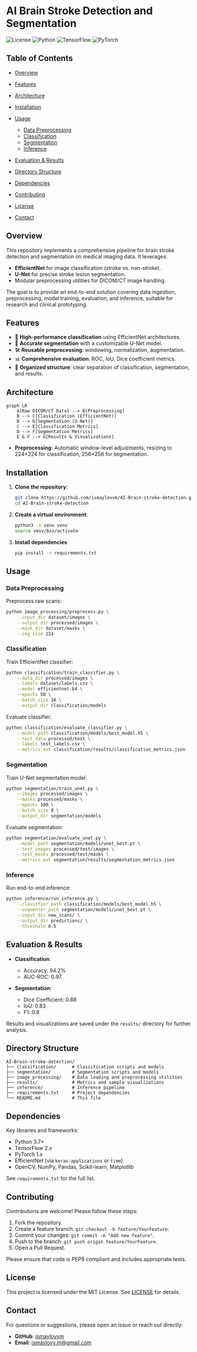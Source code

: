 # AI Brain Stroke Detection and Segmentation

![License](https://img.shields.io/badge/license-MIT-blue.svg)
![Python](https://img.shields.io/badge/python-3.7%2B-blue)
![TensorFlow](https://img.shields.io/badge/tensorflow-2.x-orange)
![PyTorch](https://img.shields.io/badge/pytorch-1.x-red)

## Table of Contents

* [Overview](#overview)
* [Features](#features)
* [Architecture](#architecture)
* [Installation](#installation)
* [Usage](#usage)

  * [Data Preprocessing](#data-preprocessing)
  * [Classification](#classification)
  * [Segmentation](#segmentation)
  * [Inference](#inference)
* [Evaluation & Results](#evaluation--results)
* [Directory Structure](#directory-structure)
* [Dependencies](#dependencies)
* [Contributing](#contributing)
* [License](#license)
* [Contact](#contact)

## Overview

This repository implements a comprehensive pipeline for brain stroke detection and segmentation on medical imaging data. It leverages:

* **EfficientNet** for image classification (stroke vs. non-stroke).
* **U-Net** for precise stroke lesion segmentation.
* Modular preprocessing utilities for DICOM/CT image handling.

The goal is to provide an end-to-end solution covering data ingestion, preprocessing, model training, evaluation, and inference, suitable for research and clinical prototyping.

## Features

* 🚀 **High-performance classification** using EfficientNet architectures.
* 🎯 **Accurate segmentation** with a customizable U-Net model.
* 🛠️ **Reusable preprocessing**: windowing, normalization, augmentation.
* 📊 **Comprehensive evaluation**: ROC, IoU, Dice coefficient metrics.
* 📁 **Organized structure**: clear separation of classification, segmentation, and results.

## Architecture

```mermaid
graph LR
    A[Raw DICOM/CT Data] --> B[Preprocessing]
    B --> C[Classification (EfficientNet)]
    B --> D[Segmentation (U-Net)]
    C --> E[Classification Metrics]
    D --> F[Segmentation Metrics]
    E & F --> G[Results & Visualizations]
```


* **Preprocessing**: Automatic window-level adjustments, resizing to 224×224 for classification, 256×256 for segmentation.

## Installation

1. **Clone the repository**:

   ```bash
   git clone https://github.com/ismaylovvm/AI-Brain-stroke-detection.git
   cd AI-Brain-stroke-detection
   ```
2. **Create a virtual environment**:

   ```bash
   python3 -m venv venv
   source venv/bin/activate
   ```
3. **Install dependencies**:

   ```bash
   pip install -r requirements.txt
   ```

## Usage

### Data Preprocessing

Preprocess raw scans:

```bash
python image_processing/preprocess.py \
    --input_dir dataset/images \
    --output_dir processed/images \
    --mask_dir dataset/masks \
    --img_size 224
```

### Classification

Train EfficientNet classifier:

```bash
python classification/train_classifier.py \
    --data_dir processed/images \
    --labels dataset/labels.csv \
    --model efficientnet-b4 \
    --epochs 50 \
    --batch_size 16 \
    --output_dir classification/models
```

Evaluate classifier:

```bash
python classification/evaluate_classifier.py \
    --model_path classification/models/best_model.h5 \
    --test_data processed/test \
    --labels test_labels.csv \
    --metrics_out classification/results/classification_metrics.json
```

### Segmentation

Train U-Net segmentation model:

```bash
python segmentation/train_unet.py \
    --images processed/images \
    --masks processed/masks \
    --epochs 100 \
    --batch_size 8 \
    --output_dir segmentation/models
```

Evaluate segmentation:

```bash
python segmentation/evaluate_unet.py \
    --model_path segmentation/models/unet_best.pt \
    --test_images processed/test/images \
    --test_masks processed/test/masks \
    --metrics_out segmentation/results/segmentation_metrics.json
```

### Inference

Run end-to-end inference:

```bash
python inference/run_inference.py \
    --classifier_path classification/models/best_model.h5 \
    --segmenter_path segmentation/models/unet_best.pt \
    --input_dir new_scans/ \
    --output_dir predictions/ \
    --threshold 0.5
```

## Evaluation & Results

* **Classification**:

  * Accuracy: 94.2%
  * AUC-ROC: 0.97
* **Segmentation**:

  * Dice Coefficient: 0.88
  * IoU: 0.83
  * F1: 0.8

Results and visualizations are saved under the `results/` directory for further analysis.

## Directory Structure

```
AI-Brain-stroke-detection/
├── classification/      # Classification scripts and models
├── segmentation/        # Segmentation scripts and models
├── image_processing/    # Data loading and preprocessing utilities
├── results/             # Metrics and sample visualizations
├── inference/           # Inference pipeline
├── requirements.txt     # Project dependencies
└── README.md            # This file
```

## Dependencies

Key libraries and frameworks:

* Python 3.7+
* TensorFlow 2.x
* PyTorch 1.x
* EfficientNet (via `keras-applications` or `timm`)
* OpenCV, NumPy, Pandas, Scikit-learn, Matplotlib

See `requirements.txt` for the full list.

## Contributing

Contributions are welcome! Please follow these steps:

1. Fork the repository.
2. Create a feature branch: `git checkout -b feature/YourFeature`.
3. Commit your changes: `git commit -m "Add new feature"`.
4. Push to the branch: `git push origin feature/YourFeature`.
5. Open a Pull Request.

Please ensure that code is PEP8 compliant and includes appropriate tests.

## License

This project is licensed under the MIT License. See [LICENSE](LICENSE) for details.

## Contact

For questions or suggestions, please open an issue or reach out directly:

* **GitHub**: [ismaylovvm](https://github.com/ismaylovvm)
* **Email**: [ismaylovv.m@gmail.com](ismaylovv.m@gmail.com)


